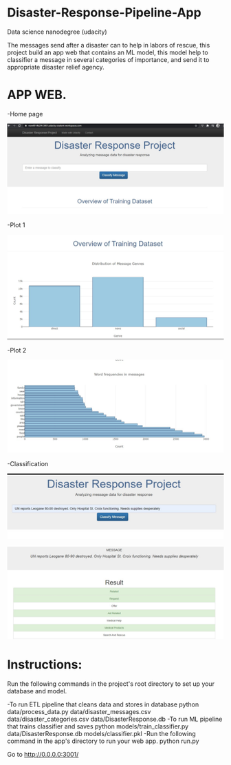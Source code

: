 # Disaster-Response-Pipeline-App
Data science nanodegree (udacity)

The messages send after a disaster can to help in labors of rescue, this project build an app web that contains an ML model, this model help to classifier a message in several categories of importance, and send it to appropriate disaster relief agency.
 
 # APP WEB.
 
 -Home page
 
 ![Home page](https://github.com/dama207/Disaster-Response-Pipeline-App/blob/main/Images%20app/image1.jpg)
 
  -Plot 1
  
 ![Plot 1](https://github.com/dama207/Disaster-Response-Pipeline-App/blob/main/Images%20app/image2.jpg)
 
  -Plot 2
  
 ![Plot 2](https://github.com/dama207/Disaster-Response-Pipeline-App/blob/main/Images%20app/image3.jpg)
 
  -Classification 
  
 ![classification](https://github.com/dama207/Disaster-Response-Pipeline-App/blob/main/Images%20app/image4.jpg)
 
 ![classification](https://github.com/dama207/Disaster-Response-Pipeline-App/blob/main/Images%20app/image5.jpg)


# Instructions:
Run the following commands in the project's root directory to set up your database and model.

-To run ETL pipeline that cleans data and stores in database python data/process_data.py data/disaster_messages.csv data/disaster_categories.csv data/DisasterResponse.db
-To run ML pipeline that trains classifier and saves python models/train_classifier.py data/DisasterResponse.db models/classifier.pkl
-Run the following command in the app's directory to run your web app. python run.py

Go to http://0.0.0.0:3001/
